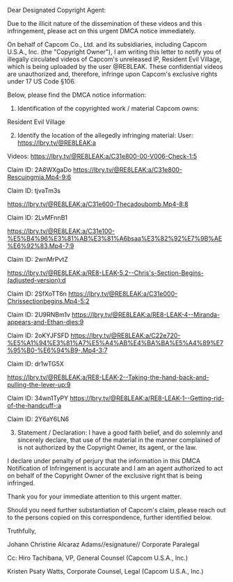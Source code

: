 Dear Designated Copyright Agent:


Due to the illicit nature of the dissemination of these videos and this infringement, please act on this urgent DMCA notice immediately.


On behalf of Capcom Co., Ltd. and its subsidiaries, including Capcom U.S.A., Inc. (the "Copyright Owner"), I am writing this letter to notify you of illegally circulated videos of Capcom's unreleased IP, Resident Evil Village, which is being uploaded by the user @RE8LEAK. These confidential videos are unauthorized and, therefore, infringe upon Capcom's exclusive rights under 17 US Code §106.


Below, please find the DMCA notice information:


1. Identification of the copyrighted work / material Capcom owns:

	

Resident Evil Village

2. Identify the location of the allegedly infringing material:
	User: https://lbry.tv/@RE8LEAK:a


Videos:
https://lbry.tv/@RE8LEAK:a/C31e800-00-V006-Check-1:5

Claim ID: 2A8WXgaDo
https://lbry.tv/@RE8LEAK:a/C31e800-Rescuingmia.Mp4-9:6

Claim ID: tjvaTm3s

https://lbry.tv/@RE8LEAK:a/C31e600-Thecadoubomb.Mp4-8:8

Claim ID: 2LvMFnnB1

https://lbry.tv/@RE8LEAK:a/C31e100-%E5%B4%96%E3%81%AB%E3%81%A6bsaa%E3%82%92%E7%9B%AE%E6%92%83.Mp4-7:9

Claim ID: 2wnMrPvtZ

https://lbry.tv/@RE8LEAK:a/RE8-LEAK-5.2--Chris's-Section-Begins-(adjusted-version):d

Claim ID: 2SfXoTT6n
https://lbry.tv/@RE8LEAK:a/C31e000-Chrissectionbegins.Mp4-5:2

Claim ID: 2U9RNBm1v
https://lbry.tv/@RE8LEAK:a/RE8-LEAK-4--Miranda-appears-and-Ethan-dies:9

Claim ID: 2oKYJFSFD
https://lbry.tv/@RE8LEAK:a/C22e720-%E5%A1%94%E3%81%A7%E5%A4%AB%E4%BA%BA%E5%A4%89%E7%95%B0-%E6%94%B9-.Mp4-3:7

Claim ID: dr1wTG5X

https://lbry.tv/@RE8LEAK:a/RE8-LEAK-2--Taking-the-hand-back-and-pulling-the-lever-up:9

Claim ID: 34wn1TyPY
https://lbry.tv/@RE8LEAK:a/RE8-LEAK-1--Getting-rid-of-the-handcuff-:a

Claim ID: 2Y6aY6LN6

3. Statement / Declaration:
	I have a good faith belief, and do solemnly and sincerely declare, that use of the material in the manner complained of is not authorized by the Copyright Owner, its agent, or the law.


I declare under penalty of perjury that the information in this DMCA Notification of Infringement is accurate and I am an agent authorized to act on behalf of the Copyright Owner of the exclusive right that is being infringed.


Thank you for your immediate attention to this urgent matter.


Should you need further substantiation of Capcom's claim, please reach out to the persons copied on this correspondence, further identified below.


Truthfully,


Johann Christine Alcaraz Adams//esignature//
Corporate Paralegal


Cc:
Hiro Tachibana, VP, General Counsel (Capcom U.S.A., Inc.)

Kristen Psaty Watts, Corporate Counsel, Legal (Capcom U.S.A., Inc.)

